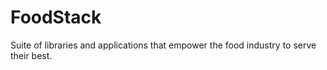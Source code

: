 # FoodStack
Suite of libraries and applications that empower the food industry to serve their best.
